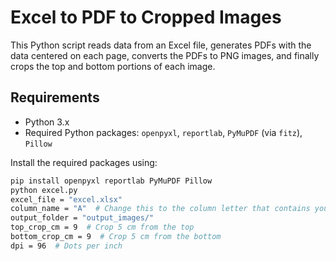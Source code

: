# Excel to PDF to Cropped Images

This Python script reads data from an Excel file, generates PDFs with the data centered on each page, converts the PDFs to PNG images, and finally crops the top and bottom portions of each image.

## Requirements

- Python 3.x
- Required Python packages: `openpyxl`, `reportlab`, `PyMuPDF` (via `fitz`), `Pillow`

Install the required packages using:

```bash
pip install openpyxl reportlab PyMuPDF Pillow
python excel.py
excel_file = "excel.xlsx"
column_name = "A"  # Change this to the column letter that contains your data
output_folder = "output_images/"
top_crop_cm = 9  # Crop 5 cm from the top
bottom_crop_cm = 9  # Crop 5 cm from the bottom
dpi = 96  # Dots per inch
